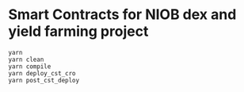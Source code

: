 # Smart Contracts for NIOB dex and yield farming project
```
yarn
yarn clean
yarn compile
yarn deploy_cst_cro
yarn post_cst_deploy
```
